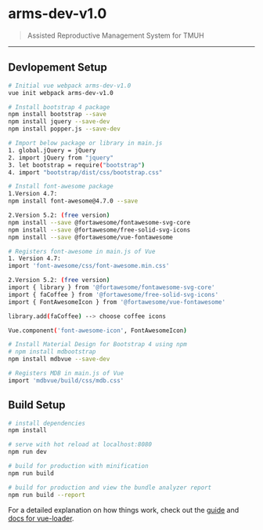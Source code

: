 # arms-dev-v1.0

> Assisted Reproductive Management System for TMUH
---

## Devlopement Setup

``` bash
# Initial vue webpack arms-dev-v1.0
vue init webpack arms-dev-v1.0

# Install bootstrap 4 package
npm install bootstrap --save
npm install jquery --save-dev
npm install popper.js --save-dev

# Import below package or library in main.js
1. global.jQuery = jQuery
2. import jQuery from "jquery"
3. let bootstrap = require("bootstrap")
4. import "bootstrap/dist/css/bootstrap.css"

# Install font-awesome package
1.Version 4.7: 
npm install font-awesome@4.7.0 --save

2.Version 5.2: (free version)
npm install --save @fortawesome/fontawesome-svg-core 
npm install --save @fortawesome/free-solid-svg-icons
npm install --save @fortawesome/vue-fontawesome

# Registers font-awesome in main.js of Vue
1. Version 4.7: 
import 'font-awesome/css/font-awesome.min.css' 

2.Version 5.2: (free version)
import { library } from '@fortawesome/fontawesome-svg-core'
import { faCoffee } from '@fortawesome/free-solid-svg-icons'
import { FontAwesomeIcon } from '@fortawesome/vue-fontawesome'

library.add(faCoffee) --> choose coffee icons

Vue.component('font-awesome-icon', FontAwesomeIcon)

# Install Material Design for Bootstrap 4 using npm
# npm install mdbootstrap
npm install mdbvue --save-dev

# Registers MDB in main.js of Vue
import 'mdbvue/build/css/mdb.css'
```

## Build Setup

``` bash
# install dependencies
npm install

# serve with hot reload at localhost:8080
npm run dev

# build for production with minification
npm run build

# build for production and view the bundle analyzer report
npm run build --report
```

For a detailed explanation on how things work, check out the [guide](http://vuejs-templates.github.io/webpack/) and [docs for vue-loader](http://vuejs.github.io/vue-loader).
